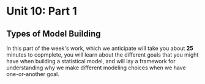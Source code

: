 # Unit 10: Part 1 

## Types of Model Building 

In this part of the week's work, which we anticipate will take you about **25** minutes to copmplete, you will learn about the different goals that you might have when building a statistical model, and will lay a framework for understanding why we make different modeling choices when we have one-or-another goal. 
